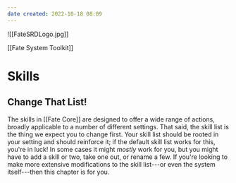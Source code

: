 ```yaml
---
date created: 2022-10-18 08:09
---
```


![[FateSRDLogo.jpg]]

[[Fate System Toolkit]]

# Skills

## Change That List!

The skills in [[Fate Core]] are designed to offer a wide range of actions,
broadly applicable to a number of different settings. That said, the
skill list is the thing we expect you to change first. Your skill list
should be rooted in your setting and should reinforce it; if the default
skill list works for this, you're in luck! In some cases it might
_mostly_ work for you, but you might have to add a skill or two, take
one out, or rename a few. If you're looking to make more extensive
modifications to the skill list---or even the system itself---then this
chapter is for you.


